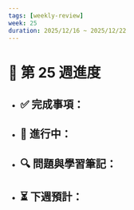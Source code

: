 ```yaml
---
tags: [weekly-review]
week: 25
duration: 2025/12/16 ~ 2025/12/22
---
```


# 📅 第 25 週進度

- ✅ **完成事項：**
  - 

- 🚧 **進行中：**
  - 

- 🔍 **問題與學習筆記：**
  - 

- ⏳ **下週預計：**
  - 
